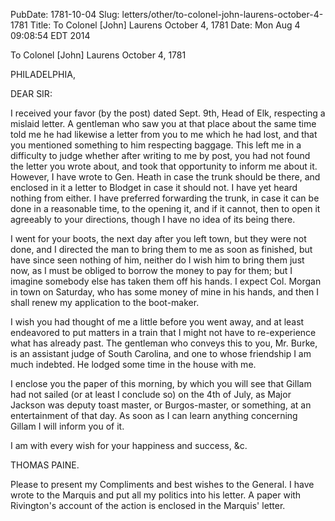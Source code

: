 PubDate: 1781-10-04
Slug: letters/other/to-colonel-john-laurens-october-4-1781
Title: To Colonel [John] Laurens  October 4, 1781
Date: Mon Aug  4 09:08:54 EDT 2014

   To Colonel [John] Laurens  October 4, 1781

   PHILADELPHIA,

   DEAR SIR:

   I received your favor (by the post) dated Sept. 9th, Head of Elk,
   respecting a mislaid letter. A gentleman who saw you at that place about
   the same time told me he had likewise a letter from you to me which he had
   lost, and that you mentioned something to him respecting baggage. This
   left me in a difficulty to judge whether after writing to me by post, you
   had not found the letter you wrote about, and took that opportunity to
   inform me about it. However, I have wrote to Gen. Heath in case the trunk
   should be there, and enclosed in it a letter to Blodget in case it should
   not. I have yet heard nothing from either. I have preferred forwarding the
   trunk, in case it can be done in a reasonable time, to the opening it, and
   if it cannot, then to open it agreeably to your directions, though I have
   no idea of its being there.

   I went for your boots, the next day after you left town, but they were not
   done, and I directed the man to bring them to me as soon as finished, but
   have since seen nothing of him, neither do I wish him to bring them just
   now, as I must be obliged to borrow the money to pay for them; but I
   imagine somebody else has taken them off his hands. I expect Col. Morgan
   in town on Saturday, who has some money of mine in his hands, and then I
   shall renew my application to the boot-maker.

   I wish you had thought of me a little before you went away, and at least
   endeavored to put matters in a train that I might not have to
   re-experience what has already past. The gentleman who conveys this to
   you, Mr. Burke, is an assistant judge of South Carolina, and one to whose
   friendship I am much indebted. He lodged some time in the house with me.

   I enclose you the paper of this morning, by which you will see that Gillam
   had not sailed (or at least I conclude so) on the 4th of July, as Major
   Jackson was deputy toast master, or Burgos-master, or something, at an
   entertainment of that day. As soon as I can learn anything concerning
   Gillam I will inform you of it.

   I am with every wish for your happiness and success, &c.

   THOMAS PAINE.

   Please to present my Compliments and best wishes to the General. I have
   wrote to the Marquis and put all my politics into his letter. A paper with
   Rivington's account of the action is enclosed in the Marquis' letter.


